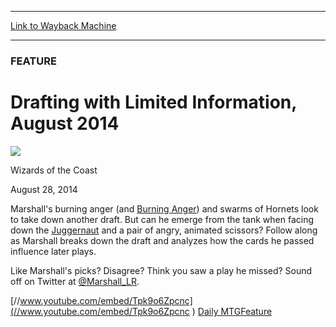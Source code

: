 
---
[Link to Wayback Machine](https://web.archive.org/web/20140829235048/http://magic.wizards.com/en/articles/archive/feature/drafting-limited-information-august-2014-2014-08-28)

[_metadata_:wayback_url]:- "http://magic.wizards.com/en/articles/archive/feature/drafting-limited-information-august-2014-2014-08-28"
[_metadata_:wayback_raw_url]:- "https://web.archive.org/web/20140829235048id_/http://magic.wizards.com/en/articles/archive/feature/drafting-limited-information-august-2014-2014-08-28"
[_metadata_:wayback_capture_timestamp]:- "2014-08-29 23:50:48+00:00"
[_metadata_:publish_date]:- "2014-08-28"
[_metadata_:generator]:- "Drupal 7 (http://drupal.org)"
[_metadata_:description]:- "Marshall breaks down a draft and analyzes how the cards he passed influence later plays."
---





### FEATURE


Drafting with Limited Information, August 2014
==============================================



![](https://media.magic.wizards.com/styles/auth_small/public/images/person/wizards_authorpic_larger.jpg)

Wizards of the Coast




August 28, 2014
 










Marshall's burning anger (and [Burning Anger](http://gatherer.wizards.com/Pages/Card/Details.aspx?name=Burning+Anger)) and swarms of Hornets look to take down another draft. But can he emerge from the tank when facing down the [Juggernaut](http://gatherer.wizards.com/Pages/Card/Details.aspx?name=Juggernaut) and a pair of angry, animated scissors? Follow along as Marshall breaks down the draft and analyzes how the cards he passed influence later plays.



Like Marshall's picks? Disagree? Think you saw a play he missed? Sound off on Twitter at [@Marshall\_LR](https://twitter.com/@Marshall_LR).


[//www.youtube.com/embed/Tpk9o6Zpcnc](//www.youtube.com/embed/Tpk9o6Zpcnc ) 
[Daily MTG](/en/tags/daily-mtg)[Feature](/en/tags/feature)





 
 




  







